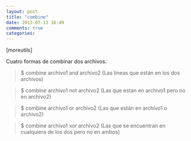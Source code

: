 ```yaml
---
layout: post
title: "combine"
date: 2013-07-13 16:49
comments: true
categories: 
---
```

[moreutils]

Cuatro formas de combinar dos archivos. 

>$ combine archivo1 and archivo2 (Las lineas que están en los dos archivos)

>$ combine archivo1 not archivo2 (Las que estan en archivo1 pero no en archivo2)

>$ combine archivo1 or archivo2 (Las que están en archivo1 o archivo2)

>$ combine archivo1 xor archivo2 (Las que se encuentran en cualquiera de los dos pero no en ambos)

